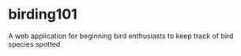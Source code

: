 # birding101
A web application for beginning bird enthusiasts to keep track of bird species spotted
